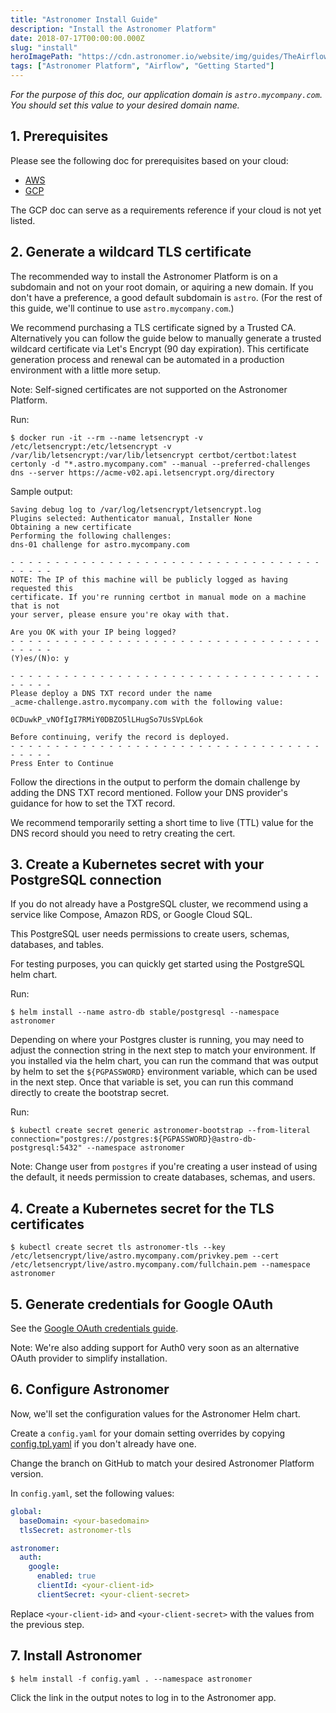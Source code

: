 ```yaml
---
title: "Astronomer Install Guide"
description: "Install the Astronomer Platform"
date: 2018-07-17T00:00:00.000Z
slug: "install"
heroImagePath: "https://cdn.astronomer.io/website/img/guides/TheAirflowUI_preview.png"
tags: ["Astronomer Platform", "Airflow", "Getting Started"]
---
```


*For the purpose of this doc, our application domain is
`astro.mycompany.com`.  You should set this value to your
desired domain name.*

## 1. Prerequisites

Please see the following doc for prerequisites based on your cloud:

- [AWS](https://www.astronomer.io/guides/install-aws)
- [GCP](https://www.astronomer.io/guides/install-gcp)

The GCP doc can serve as a requirements reference if your cloud is not yet listed.

## 2. Generate a wildcard TLS certificate

The recommended way to install the Astronomer Platform is on a subdomain and not on your root domain, or aquiring a new domain.  If you don't have a preference, a good default subdomain is `astro`.  (For the rest of this guide, we'll continue to use `astro.mycompany.com`.)

We recommend purchasing a TLS certificate signed by a Trusted CA. Alternatively you can follow the guide below to manually generate a trusted wildcard certificate via Let's Encrypt (90 day expiration).  This certificate generation process and renewal can be automated in a production environment with a little more setup.

Note: Self-signed certificates are not supported on the Astronomer Platform.

Run:

```shell
$ docker run -it --rm --name letsencrypt -v /etc/letsencrypt:/etc/letsencrypt -v /var/lib/letsencrypt:/var/lib/letsencrypt certbot/certbot:latest certonly -d "*.astro.mycompany.com" --manual --preferred-challenges dns --server https://acme-v02.api.letsencrypt.org/directory
```

Sample output:

```plain
Saving debug log to /var/log/letsencrypt/letsencrypt.log
Plugins selected: Authenticator manual, Installer None
Obtaining a new certificate
Performing the following challenges:
dns-01 challenge for astro.mycompany.com

- - - - - - - - - - - - - - - - - - - - - - - - - - - - - - - - - - - - - - - -
NOTE: The IP of this machine will be publicly logged as having requested this
certificate. If you're running certbot in manual mode on a machine that is not
your server, please ensure you're okay with that.

Are you OK with your IP being logged?
- - - - - - - - - - - - - - - - - - - - - - - - - - - - - - - - - - - - - - - -
(Y)es/(N)o: y

- - - - - - - - - - - - - - - - - - - - - - - - - - - - - - - - - - - - - - - -
Please deploy a DNS TXT record under the name
_acme-challenge.astro.mycompany.com with the following value:

0CDuwkP_vNOfIgI7RMiY0DBZO5lLHugSo7UsSVpL6ok

Before continuing, verify the record is deployed.
- - - - - - - - - - - - - - - - - - - - - - - - - - - - - - - - - - - - - - - -
Press Enter to Continue
```

Follow the directions in the output to perform the domain challenge by adding the DNS TXT record mentioned.  Follow your DNS provider's guidance for how to set the TXT record.

We recommend temporarily setting a short time to live (TTL) value for the DNS record should you need to retry creating the cert.

## 3. Create a Kubernetes secret with your PostgreSQL connection

If you do not already have a PostgreSQL cluster, we recommend using a service like Compose, Amazon RDS, or Google Cloud SQL.

This PostgreSQL user needs permissions to create users, schemas, databases, and tables.

For testing purposes, you can quickly get started using the PostgreSQL helm chart.

Run:
```shell
$ helm install --name astro-db stable/postgresql --namespace astronomer
```

Depending on where your Postgres cluster is running, you may need to adjust the connection string in the next step to match your environment. If you installed via the helm chart, you can run the command that was output by helm to set the `${PGPASSWORD}` environment variable, which can be used in the next step. Once that variable is set, you can run this command directly to create the bootstrap secret.


Run:

```shell
$ kubectl create secret generic astronomer-bootstrap --from-literal connection="postgres://postgres:${PGPASSWORD}@astro-db-postgresql:5432" --namespace astronomer
```

Note: Change user from `postgres` if you're creating a user instead of using the default, it needs permission to create databases, schemas, and users.

## 4. Create a Kubernetes secret for the TLS certificates

```shell
$ kubectl create secret tls astronomer-tls --key /etc/letsencrypt/live/astro.mycompany.com/privkey.pem --cert /etc/letsencrypt/live/astro.mycompany.com/fullchain.pem --namespace astronomer
```

## 5. Generate credentials for Google OAuth

See the [Google OAuth credentials guide](/guides/install-google-oauth).

Note: We're also adding support for Auth0 very soon as an alternative OAuth provider to simplify installation.

## 6. Configure Astronomer

Now, we'll set the configuration values for the Astronomer Helm chart.

Create a `config.yaml` for your domain setting overrides by copying [config.tpl.yaml](https://github.com/astronomerio/helm.astronomer.io/blob/master/config.tpl.yaml) if you don't already have one.

Change the branch on GitHub to match your desired Astronomer Platform version.

In `config.yaml`, set the following values:

```yaml
global:
  baseDomain: <your-basedomain>
  tlsSecret: astronomer-tls

astronomer:
  auth:
    google:
      enabled: true
      clientId: <your-client-id>
      clientSecret: <your-client-secret>
```

Replace `<your-client-id>` and `<your-client-secret>` with the values from the previous step.

## 7. Install Astronomer

```shell
$ helm install -f config.yaml . --namespace astronomer
```

Click the link in the output notes to log in to the Astronomer app.
